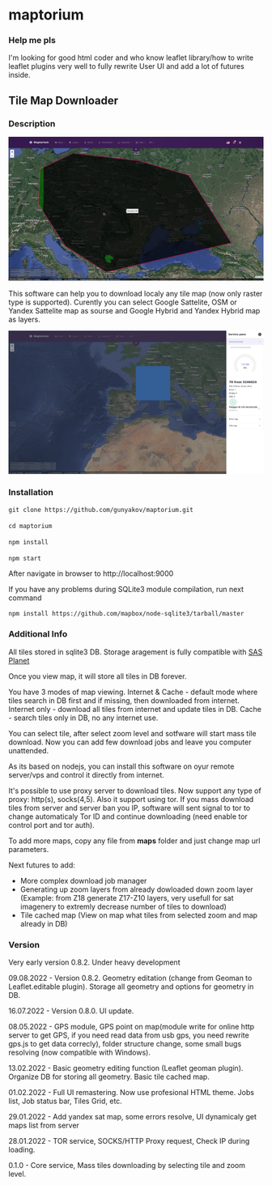 # maptorium

### Help me pls

I'm looking for good html coder and who know leaflet library/how to write leaflet plugins very well to fully rewrite User UI and add a lot of futures inside.

## Tile Map Downloader

### Description

![Main UI](/main.png)

This software can help you to download localy any tile map (now only raster type is supported). Curently you can select Google Sattelite, OSM or Yandex Sattelite map as sourse and Google Hybrid and Yandex Hybrid map as layers.

![Stat](/stat.png)

### Installation

```
git clone https://github.com/gunyakov/maptorium.git

cd maptorium

npm install

npm start
```

After navigate in browser to http://localhost:9000

If you have any problems during SQLite3 module compilation, run next command

```
npm install https://github.com/mapbox/node-sqlite3/tarball/master
```

### Additional Info

All tiles stored in sqlite3 DB. Storage aragement is fully compatible with [SAS Planet](https://sasgis.org)

Once you view map, it will store all tiles in DB forever.

You have 3 modes of map viewing. Internet & Cache - default mode where tiles search in DB first and if missing, then downloaded from internet. Internet only - download all tiles from internet and update tiles in DB. Cache - search tiles only in DB, no any internet use.

You can select tile, after select zoom level and sotfware will start mass tile download. Now you can add few download jobs and leave you computer unattended.

As its based on nodejs, you can install this software on oyur remote server/vps and control it directly from internet.

It's possible to use proxy server to download tiles. Now support any type of proxy: http(s), socks(4,5). Also it support using tor. If you mass download tiles from server and server ban you IP, software will sent signal to tor to change automaticaly Tor ID and continue downloading (need enable tor control port and tor auth).

To add more maps, copy any file from **maps** folder and just change map url parameters.

Next futures to add:
- More complex download job manager
- Generating up zoom layers from already dowloaded down zoom layer (Example: from Z18 generate Z17-Z10 layers, very usefull for sat imagenery to extremly decrease number of tiles to download)
- Tile cached map (View on map what tiles from selected zoom and map already in DB)

### Version

Very early version 0.8.2. Under heavy development

09.08.2022 - Version 0.8.2. Geometry editation (change from Geoman to Leaflet.editable plugin). Storage all geometry and options for geometry in DB.

16.07.2022 - Version 0.8.0. UI update.

08.05.2022 - GPS module, GPS point on map(module write for online http server to get GPS, if you need read data from usb gps, you need rewrite gps.js to get data correcly), folder structure change, some small bugs resolving (now compatible with Windows).

13.02.2022 - Basic geometry editing function (Leaflet geoman plugin). Organize DB for storing all geometry. Basic tile cached map.

01.02.2022 - Full UI remastering. Now use profesional HTML theme. Jobs list, Job status bar, Tiles Grid, etc.

29.01.2022 - Add yandex sat map, some errors resolve, UI dynamicaly get maps list from server

28.01.2022 - TOR service, SOCKS/HTTP Proxy request, Check IP during loading.

0.1.0 - Core service, Mass tiles downloading by selecting tile and zoom level.

